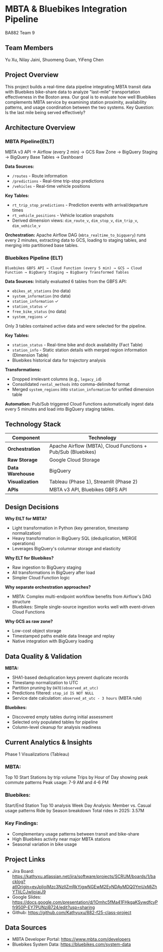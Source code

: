 # MBTA & Bluebikes Integration Pipeline
BA882 Team 9
## Team Members
Yu Xu, Nilay Jaini, Shuomeng Guan, YiFeng Chen
## Project Overview
This project builds a real-time data pipeline integrating MBTA transit data with Bluebikes bike-share data to analyze "last-mile" transportation effectiveness in the Boston area. Our goal is to evaluate how well Bluebikes complements MBTA service by examining station proximity, availability patterns, and usage coordination between the two systems.
Key Question: Is the last mile being served effectively?
## Architecture Overview
### MBTA Pipeline(EtLT)
MBTA v3 API → Airflow (every 2 min) → GCS Raw Zone → BigQuery Staging → BigQuery Base Tables → Dashboard

**Data Sources:**
- `/routes` - Route information
- `/predictions` - Real-time trip-stop predictions
- `/vehicles` - Real-time vehicle positions

**Key Tables:**
- `rt_trip_stop_predictions` - Prediction events with arrival/departure times
- `rt_vehicle_positions` - Vehicle location snapshots
- Derived dimension views: `dim_route_v`, `dim_stop_v`, `dim_trip_v`, `dim_vehicle_v`

**Orchestration:** Apache Airflow DAG (`mbta_realtime_to_bigquery`) runs every 2 minutes, extracting data to GCS, loading to staging tables, and merging into partitioned base tables.

### Bluebikes Pipeline (ELT)
```
Bluebikes GBFS API → Cloud Function (every 5 min) → GCS → Cloud Function → BigQuery Staging → BigQuery Transformed Tables
```

**Data Sources:**
Initially evaluated 6 tables from the GBFS API:
- `ebikes_at_stations` (no data)
- `system_information` (no data)
- `station_information` ✓
- `station_status` ✓
- `free_bike_status` (no data)
- `system_regions` ✓

Only 3 tables contained active data and were selected for the pipeline.

**Key Tables:**
- `station_status` - Real-time bike and dock availability (Fact Table)
- `station_info` - Static station details with merged region information (Dimension Table)
- Bluebikes historical data for trajectory analysis

**Transformations:**
- Dropped irrelevant columns (e.g., `legacy_id`)
- Consolidated `rental_methods` into comma-delimited format
- Merged `system_regions` into `station_information` for unified dimension table

**Automation:** Pub/Sub triggered Cloud Functions automatically ingest data every 5 minutes and load into BigQuery staging tables.
## Technology Stack

| Component | Technology |
|-----------|-----------|
| **Orchestration** | Apache Airflow (MBTA), Cloud Functions + Pub/Sub (Bluebikes) |
| **Raw Storage** | Google Cloud Storage |
| **Data Warehouse** | BigQuery |
| **Visualization** | Tableau (Phase 1), Streamlit (Phase 2) |
| **APIs** | MBTA v3 API, Bluebikes GBFS API |

## Design Decisions

**Why EtLT for MBTA?**
- Light transformation in Python (key generation, timestamp normalization)
- Heavy transformation in BigQuery SQL (deduplication, MERGE operations)
- Leverages BigQuery's columnar storage and elasticity

**Why ELT for Bluebikes?**
- Raw ingestion to BigQuery staging
- All transformations in BigQuery after load
- Simpler Cloud Function logic

**Why separate orchestration approaches?**
- MBTA: Complex multi-endpoint workflow benefits from Airflow's DAG structure
- Bluebikes: Simple single-source ingestion works well with event-driven Cloud Functions

**Why GCS as raw zone?**
- Low-cost object storage
- Timestamped paths enable data lineage and replay
- Native integration with BigQuery loading

## Data Quality & Validation

**MBTA:**
- SHA1-based deduplication keys prevent duplicate records
- Timestamp normalization to UTC
- Partition pruning by `DATE(observed_at_utc)`
- Predictions filtered: `stop_id IS NOT NULL`
- Service date calculation: `observed_at_utc - 3 hours` (MBTA rule)

**Bluebikes:**
- Discovered empty tables during initial assessment
- Selected only populated tables for pipeline
- Column-level cleanup for analysis readiness

## Current Analytics & Insights
Phase 1 Visualizations (Tableau)
### MBTA:

Top 10 Start Stations by trip volume
Trips by Hour of Day showing peak commute patterns
Peak usage: 7-9 AM and 4-6 PM

### Bluebikes:

Start/End Station Top 10 analysis
Week Day Analysis: Member vs. Casual usage patterns
Ride by Season breakdown
Total rides in 2025: 3.57M

### Key Findings:

- Complementary usage patterns between transit and bike-share
- High Bluebikes activity near major MBTA stations
- Seasonal variation in bike usage

## Project Links
- Jira Board: https://kathyxu.atlassian.net/jira/software/projects/SCRUM/boards/1/backlog?atlOrigin=eyJpIjoiMzc3NzllZmRkYjgwNGEwM2EyNDAyMDQ0YmUxMjZhYTIiLCJwIjoiaiJ9
- Google Slides: https://docs.google.com/presentation/d/1Omhc5fMa41FHkgaKSywdfcyPfr950P-EY7PUNzjB724/edit?usp=sharing
- Github: https://github.com/Kathyuxu/882-f25-class-project

## Data Sources
- MBTA Developer Portal: https://www.mbta.com/developers
- Bluebikes System Data: https://bluebikes.com/system-data


